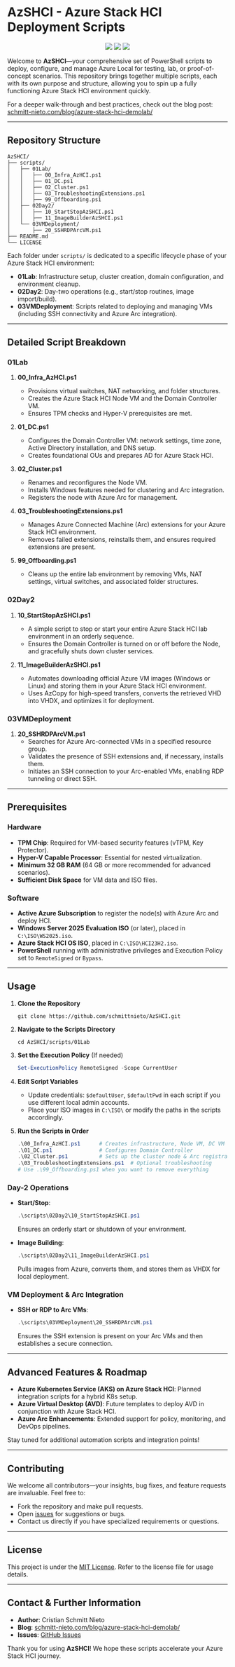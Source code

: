 # AzSHCI - Azure Stack HCI Deployment Scripts

<p align="center">
  <a href="https://github.com/schmittnieto/AzSHCI"><img src="https://img.shields.io/github/languages/top/schmittnieto/AzSHCI.svg"></a>
  <a href="https://github.com/schmittnieto/AzSHCI"><img src="https://img.shields.io/github/languages/code-size/schmittnieto/AzSHCI.svg"></a>
  <a href="https://github.com/schmittnieto/AzSHCI"><img src="https://img.shields.io/github/v/release/schmittnieto/AzSHCI"></a><br>
</p>

Welcome to **AzSHCI**—your comprehensive set of PowerShell scripts to deploy, configure, and manage Azure Local for testing, lab, or proof-of-concept scenarios. This repository brings together multiple scripts, each with its own purpose and structure, allowing you to spin up a fully functioning Azure Stack HCI environment quickly.

For a deeper walk-through and best practices, check out the blog post: [schmitt-nieto.com/blog/azure-stack-hci-demolab/](https://schmitt-nieto.com/blog/azure-stack-hci-demolab/)

---

## Repository Structure

```plaintext
AzSHCI/
├── scripts/
│   ├── 01Lab/
│   │   ├── 00_Infra_AzHCI.ps1
│   │   ├── 01_DC.ps1
│   │   ├── 02_Cluster.ps1
│   │   ├── 03_TroubleshootingExtensions.ps1
│   │   ├── 99_Offboarding.ps1
│   ├── 02Day2/
│   │   ├── 10_StartStopAzSHCI.ps1
│   │   ├── 11_ImageBuilderAzSHCI.ps1
│   └── 03VMDeployment/
│       ├── 20_SSHRDPArcVM.ps1
├── README.md
└── LICENSE
```

Each folder under `scripts/` is dedicated to a specific lifecycle phase of your Azure Stack HCI environment:

- **01Lab**: Infrastructure setup, cluster creation, domain configuration, and environment cleanup.
- **02Day2**: Day-two operations (e.g., start/stop routines, image import/build).
- **03VMDeployment**: Scripts related to deploying and managing VMs (including SSH connectivity and Azure Arc integration).

---

## Detailed Script Breakdown

### 01Lab

1. **00_Infra_AzHCI.ps1**  
   - Provisions virtual switches, NAT networking, and folder structures.  
   - Creates the Azure Stack HCI Node VM and the Domain Controller VM.  
   - Ensures TPM checks and Hyper-V prerequisites are met.

2. **01_DC.ps1**  
   - Configures the Domain Controller VM: network settings, time zone, Active Directory installation, and DNS setup.  
   - Creates foundational OUs and prepares AD for Azure Stack HCI.  

3. **02_Cluster.ps1**  
   - Renames and reconfigures the Node VM.  
   - Installs Windows features needed for clustering and Arc integration.  
   - Registers the node with Azure Arc for management.

4. **03_TroubleshootingExtensions.ps1**  
   - Manages Azure Connected Machine (Arc) extensions for your Azure Stack HCI environment.  
   - Removes failed extensions, reinstalls them, and ensures required extensions are present.

5. **99_Offboarding.ps1**  
   - Cleans up the entire lab environment by removing VMs, NAT settings, virtual switches, and associated folder structures.  

### 02Day2

1. **10_StartStopAzSHCI.ps1**  
   - A simple script to stop or start your entire Azure Stack HCI lab environment in an orderly sequence.  
   - Ensures the Domain Controller is turned on or off before the Node, and gracefully shuts down cluster services.

2. **11_ImageBuilderAzSHCI.ps1**  
   - Automates downloading official Azure VM images (Windows or Linux) and storing them in your Azure Stack HCI environment.  
   - Uses AzCopy for high-speed transfers, converts the retrieved VHD into VHDX, and optimizes it for deployment.  

### 03VMDeployment

1. **20_SSHRDPArcVM.ps1**  
   - Searches for Azure Arc-connected VMs in a specified resource group.  
   - Validates the presence of SSH extensions and, if necessary, installs them.  
   - Initiates an SSH connection to your Arc-enabled VMs, enabling RDP tunneling or direct SSH.

---

## Prerequisites

### Hardware

- **TPM Chip**: Required for VM-based security features (vTPM, Key Protector).
- **Hyper-V Capable Processor**: Essential for nested virtualization.
- **Minimum 32 GB RAM** (64 GB or more recommended for advanced scenarios).
- **Sufficient Disk Space** for VM data and ISO files.

### Software

- **Active Azure Subscription** to register the node(s) with Azure Arc and deploy HCI.  
- **Windows Server 2025 Evaluation ISO** (or later), placed in `C:\ISO\WS2025.iso`.
- **Azure Stack HCI OS ISO**, placed in `C:\ISO\HCI23H2.iso`.
- **PowerShell** running with administrative privileges and Execution Policy set to `RemoteSigned` or `Bypass`.

---

## Usage

1. **Clone the Repository**  
   ```plaintext
   git clone https://github.com/schmittnieto/AzSHCI.git
   ```

2. **Navigate to the Scripts Directory**  
   ```plaintext
   cd AzSHCI/scripts/01Lab
   ```

3. **Set the Execution Policy** (If needed)  
   ```powershell
   Set-ExecutionPolicy RemoteSigned -Scope CurrentUser
   ```

4. **Edit Script Variables**  
   - Update credentials: `$defaultUser`, `$defaultPwd` in each script if you use different local admin accounts.  
   - Place your ISO images in `C:\ISO\` or modify the paths in the scripts accordingly.

5. **Run the Scripts in Order**  
   ```powershell
   .\00_Infra_AzHCI.ps1      # Creates infrastructure, Node VM, DC VM
   .\01_DC.ps1               # Configures Domain Controller
   .\02_Cluster.ps1          # Sets up the cluster node & Arc registration
   .\03_TroubleshootingExtensions.ps1  # Optional troubleshooting
   # Use .\99_Offboarding.ps1 when you want to remove everything
   ```

### Day-2 Operations

- **Start/Stop**:  
  ```powershell
  .\scripts\02Day2\10_StartStopAzSHCI.ps1
  ```
  Ensures an orderly start or shutdown of your environment.

- **Image Building**:  
  ```powershell
  .\scripts\02Day2\11_ImageBuilderAzSHCI.ps1
  ```
  Pulls images from Azure, converts them, and stores them as VHDX for local deployment.

### VM Deployment & Arc Integration

- **SSH or RDP to Arc VMs**:  
  ```powershell
  .\scripts\03VMDeployment\20_SSHRDPArcVM.ps1
  ```
  Ensures the SSH extension is present on your Arc VMs and then establishes a secure connection.

---

## Advanced Features & Roadmap

- **Azure Kubernetes Service (AKS) on Azure Stack HCI**: Planned integration scripts for a hybrid K8s setup.
- **Azure Virtual Desktop (AVD)**: Future templates to deploy AVD in conjunction with Azure Stack HCI.  
- **Azure Arc Enhancements**: Extended support for policy, monitoring, and DevOps pipelines.

Stay tuned for additional automation scripts and integration points!

---

## Contributing

We welcome all contributors—your insights, bug fixes, and feature requests are invaluable. Feel free to:
- Fork the repository and make pull requests.
- Open [issues](https://github.com/schmittnieto/AzSHCI/issues) for suggestions or bugs.
- Contact us directly if you have specialized requirements or questions.

---

## License

This project is under the [MIT License](LICENSE). Refer to the license file for usage details.

---

## Contact & Further Information

- **Author**: Cristian Schmitt Nieto  
- **Blog**: [schmitt-nieto.com/blog/azure-stack-hci-demolab/](https://schmitt-nieto.com/blog/azure-stack-hci-demolab/)  
- **Issues**: [GitHub Issues](https://github.com/schmittnieto/AzSHCI/issues)

Thank you for using **AzSHCI**! We hope these scripts accelerate your Azure Stack HCI journey.
